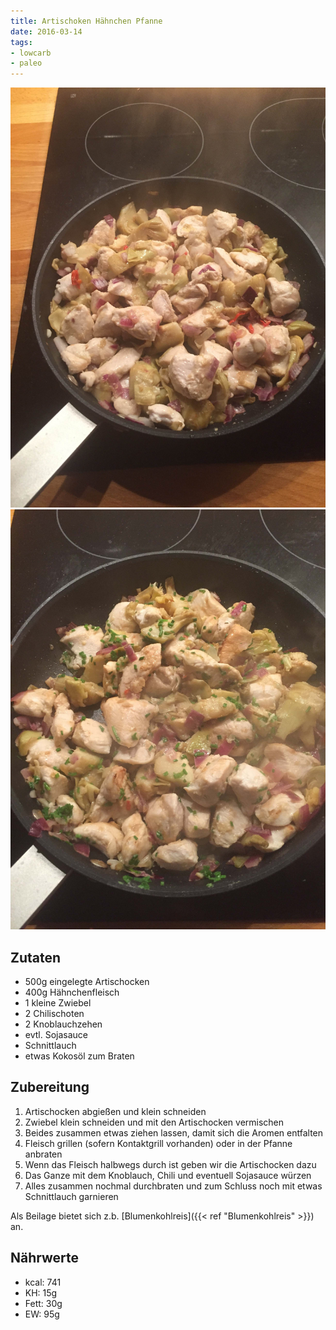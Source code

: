 ```yaml
---
title: Artischoken Hähnchen Pfanne
date: 2016-03-14
tags:
- lowcarb
- paleo
---
```


![](/img/artischoken-haehnchen-pfanne-1.jpg)
![](/img/artischoken-haehnchen-pfanne-2.jpg)

## Zutaten
- 500g  eingelegte Artischocken
- 400g  Hähnchenfleisch
- 1     kleine Zwiebel
- 2     Chilischoten
- 2     Knoblauchzehen
- evtl. Sojasauce
- Schnittlauch
- etwas Kokosöl zum Braten

## Zubereitung
1. Artischocken abgießen und klein schneiden
1. Zwiebel klein schneiden und mit den Artischocken vermischen
1. Beides zusammen etwas ziehen lassen, damit sich die Aromen entfalten
1. Fleisch grillen (sofern Kontaktgrill vorhanden) oder in der Pfanne anbraten
1. Wenn das Fleisch halbwegs durch ist geben wir die Artischocken dazu
1. Das Ganze mit dem Knoblauch, Chili und eventuell Sojasauce würzen
1. Alles zusammen nochmal durchbraten und zum Schluss noch mit etwas Schnittlauch garnieren

Als Beilage bietet sich z.b. [Blumenkohlreis]({{< ref "Blumenkohlreis" >}}) an.

## Nährwerte
- kcal:     741
- KH:        15g
- Fett:      30g
- EW:        95g

